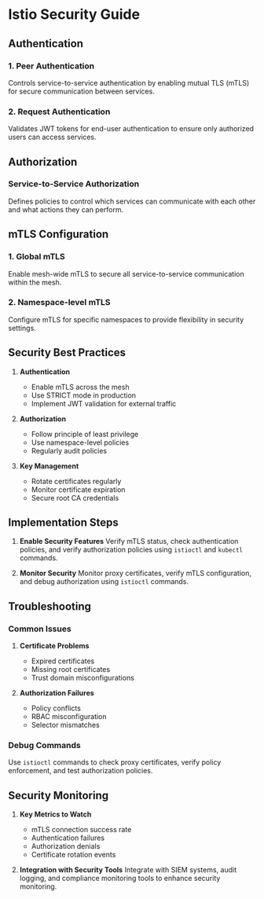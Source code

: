 # Istio Security Guide

## Authentication

### 1. Peer Authentication
Controls service-to-service authentication by enabling mutual TLS (mTLS) for secure communication between services.

### 2. Request Authentication
Validates JWT tokens for end-user authentication to ensure only authorized users can access services.

## Authorization

### Service-to-Service Authorization
Defines policies to control which services can communicate with each other and what actions they can perform.

## mTLS Configuration

### 1. Global mTLS
Enable mesh-wide mTLS to secure all service-to-service communication within the mesh.

### 2. Namespace-level mTLS
Configure mTLS for specific namespaces to provide flexibility in security settings.

## Security Best Practices

1. **Authentication**
   - Enable mTLS across the mesh
   - Use STRICT mode in production
   - Implement JWT validation for external traffic

2. **Authorization**
   - Follow principle of least privilege
   - Use namespace-level policies
   - Regularly audit policies

3. **Key Management**
   - Rotate certificates regularly
   - Monitor certificate expiration
   - Secure root CA credentials

## Implementation Steps

1. **Enable Security Features**
Verify mTLS status, check authentication policies, and verify authorization policies using `istioctl` and `kubectl` commands.

2. **Monitor Security**
Monitor proxy certificates, verify mTLS configuration, and debug authorization using `istioctl` commands.

## Troubleshooting

### Common Issues
1. **Certificate Problems**
   - Expired certificates
   - Missing root certificates
   - Trust domain misconfigurations

2. **Authorization Failures**
   - Policy conflicts
   - RBAC misconfiguration
   - Selector mismatches

### Debug Commands
Use `istioctl` commands to check proxy certificates, verify policy enforcement, and test authorization policies.

## Security Monitoring

1. **Key Metrics to Watch**
   - mTLS connection success rate
   - Authentication failures
   - Authorization denials
   - Certificate rotation events

2. **Integration with Security Tools**
Integrate with SIEM systems, audit logging, and compliance monitoring tools to enhance security monitoring.